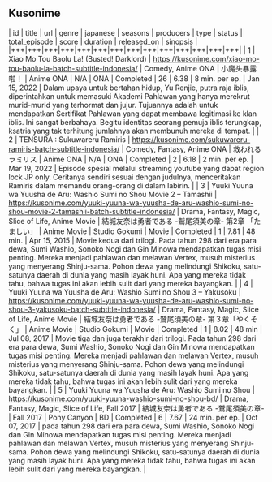

## Kusonime
| id | title | url | genre | japanese | seasons | producers | type | status | total_episode | score | duration | released_on | sinopsis |
|+++|+++|+++|+++|+++|+++|+++|+++|+++|+++|+++|+++|+++|+++|
| 1 | Xiao Mo Tou Baolu La! (Busted! Darklord) | https://kusonime.com/xiao-mo-tou-baolu-la-batch-subtitle-indonesia/ | Comedy, Anime ONA | 小魔头暴露啦！ | Anime ONA | N/A | ONA | Completed | 26 | 6.38 | 8 min. per ep. | Jan 15, 2022 | Dalam upaya untuk bertahan hidup, Yu Renjie, putra raja iblis, diperintahkan untuk memasuki Akademi Pahlawan yang hanya merekrut murid-murid yang terhormat dan jujur. Tujuannya adalah untuk mendapatkan Sertifikat Pahlawan yang dapat membawa legitimasi ke klan iblis. Ini sangat berbahaya. Begitu identitas seorang pemuja iblis terungkap, ksatria yang tak terhitung jumlahnya akan membunuh mereka di tempat. |
| 2 | TENSURA : Sukuwareru Ramiris | https://kusonime.com/sukuwareru-ramiris-batch-subtitle-indonesia/ | Comedy, Fantasy, Anime ONA | 救われるラミリス | Anime ONA | N/A | ONA | Completed | 2 | 6.18 | 2 min. per ep. | Mar 19, 2022 | Episode spesial melalui streaming youtube yang dapat region lock JP only. Ceritanya sendiri sesuai dengan judulnya, menceritakan Ramiris dalam memandu orang-orang di dalam labirin. |
| 3 | Yuuki Yuuna wa Yuusha de Aru: Washio Sumi no Shou Movie 2 – Tamashii | https://kusonime.com/yuuki-yuuna-wa-yuusha-de-aru-washio-sumi-no-shou-movie-2-tamashii-batch-subtitle-indonesia/ | Drama, Fantasy, Magic, Slice of Life, Anime Movie | 結城友奈は勇者である -鷲尾須美の章- 第2章 「たましい」 | Anime Movie | Studio Gokumi | Movie | Completed | 1 | 7.81 | 48 min. | Apr 15, 2015 | Movie kedua dari trilogi. Pada tahun 298 dari era para dewa, Sumi Washio, Sonoko Nogi dan Gin Minowa mendapatkan tugas misi penting. Mereka menjadi pahlawan dan melawan Vertex, musuh misterius yang menyerang Shinju-sama. Pohon dewa yang melindungi Shikoku, satu-satunya daerah di dunia yang masih layak huni. Apa yang mereka tidak tahu, bahwa tugas ini akan lebih sulit dari yang mereka bayangkan. |
| 4 | Yuuki Yuuna wa Yuusha de Aru: Washio Sumi no Shou 3 – Yakusoku | https://kusonime.com/yuuki-yuuna-wa-yuusha-de-aru-washio-sumi-no-shou-3-yakusoku-batch-subtitle-indonesia/ | Drama, Fantasy, Magic, Slice of Life, Anime Movie | 結城友奈は勇者である -鷲尾須美の章- 第３章「やくそく」 | Anime Movie | Studio Gokumi | Movie | Completed | 1 | 8.02 | 48 min | Jul 08, 2017 | Movie tiga dan juga terakhir dari trilogi. Pada tahun 298 dari era para dewa, Sumi Washio, Sonoko Nogi dan Gin Minowa mendapatkan tugas misi penting. Mereka menjadi pahlawan dan melawan Vertex, musuh misterius yang menyerang Shinju-sama. Pohon dewa yang melindungi Shikoku, satu-satunya daerah di dunia yang masih layak huni. Apa yang mereka tidak tahu, bahwa tugas ini akan lebih sulit dari yang mereka bayangkan. |
| 5 | Yuuki Yuuna wa Yuusha de Aru: Washio Sumi no Shou | https://kusonime.com/yuuki-yuuna-washio-sumi-no-shou-bd/ | Drama, Fantasy, Magic, Slice of Life, Fall 2017 | 結城友奈は勇者である -鷲尾須美の章- | Fall 2017 | Pony Canyon | BD | Completed | 6 | 7.67 | 24 min. per ep. | Oct 07, 2017 | pada tahun 298 dari era para dewa, Sumi Washio, Sonoko Nogi dan Gin Minowa mendapatkan tugas misi penting. Mereka menjadi pahlawan dan melawan Vertex, musuh misterius yang menyerang Shinju-sama. Pohon dewa yang melindungi Shikoku, satu-satunya daerah di dunia yang masih layak huni. Apa yang mereka tidak tahu, bahwa tugas ini akan lebih sulit dari yang mereka bayangkan. |


